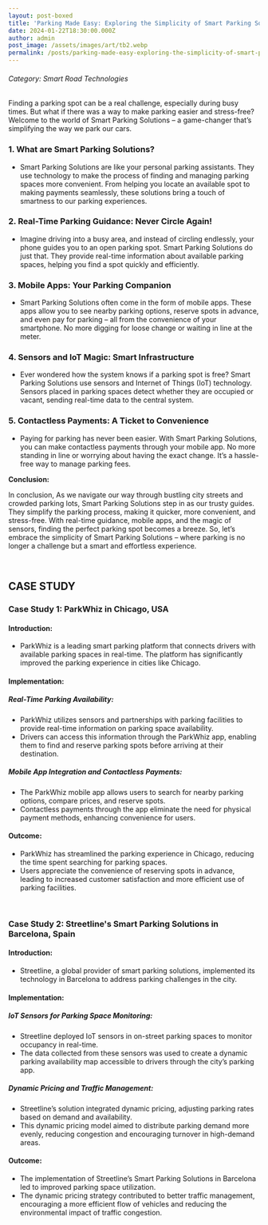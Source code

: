 ```yaml
---
layout: post-boxed
title: 'Parking Made Easy: Exploring the Simplicity of Smart Parking Solutions'
date: 2024-01-22T18:30:00.000Z
author: admin
post_image: /assets/images/art/tb2.webp
permalink: /posts/parking-made-easy-exploring-the-simplicity-of-smart-parking-solutions
---
```


###### Category: Smart Road Technologies

Finding a parking spot can be a real challenge, especially during busy times. But what if there was a way to make parking easier and stress-free? Welcome to the world of Smart Parking Solutions – a game-changer that’s simplifying the way we park our cars.

### 1. What are Smart Parking Solutions?

* Smart Parking Solutions are like your personal parking assistants. They use technology to make the process of finding and managing parking spaces more convenient. From helping you locate an available spot to making payments seamlessly, these solutions bring a touch of smartness to our parking experiences.

### 2. Real-Time Parking Guidance: Never Circle Again!

* Imagine driving into a busy area, and instead of circling endlessly, your phone guides you to an open parking spot. Smart Parking Solutions do just that. They provide real-time information about available parking spaces, helping you find a spot quickly and efficiently.

### 3. Mobile Apps: Your Parking Companion

* Smart Parking Solutions often come in the form of mobile apps. These apps allow you to see nearby parking options, reserve spots in advance, and even pay for parking – all from the convenience of your smartphone. No more digging for loose change or waiting in line at the meter.

### 4. Sensors and IoT Magic: Smart Infrastructure

* Ever wondered how the system knows if a parking spot is free? Smart Parking Solutions use sensors and Internet of Things (IoT) technology. Sensors placed in parking spaces detect whether they are occupied or vacant, sending real-time data to the central system.

### 5. Contactless Payments: A Ticket to Convenience

* Paying for parking has never been easier. With Smart Parking Solutions, you can make contactless payments through your mobile app. No more standing in line or worrying about having the exact change. It’s a hassle-free way to manage parking fees.

<b>Conclusion:</b>

<p>

In conclusion, As we navigate our way through bustling city streets and crowded parking lots, Smart Parking Solutions step in as our trusty guides. They simplify the parking process, making it quicker, more convenient, and stress-free. With real-time guidance, mobile apps, and the magic of sensors, finding the perfect parking spot becomes a breeze. So, let’s embrace the simplicity of Smart Parking Solutions – where parking is no longer a challenge but a smart and effortless experience.

</p>
<br>

## CASE STUDY

### Case Study 1: ParkWhiz in Chicago, USA

#### Introduction:

* ParkWhiz is a leading smart parking platform that connects drivers with available parking spaces in real-time. The platform has significantly improved the parking experience in cities like Chicago.

#### Implementation:

##### Real-Time Parking Availability:

* ParkWhiz utilizes sensors and partnerships with parking facilities to provide real-time information on parking space availability.
* Drivers can access this information through the ParkWhiz app, enabling them to find and reserve parking spots before arriving at their destination.

##### Mobile App Integration and Contactless Payments:

* The ParkWhiz mobile app allows users to search for nearby parking options, compare prices, and reserve spots.
* Contactless payments through the app eliminate the need for physical payment methods, enhancing convenience for users.

#### Outcome:

* ParkWhiz has streamlined the parking experience in Chicago, reducing the time spent searching for parking spaces.
* Users appreciate the convenience of reserving spots in advance, leading to increased customer satisfaction and more efficient use of parking facilities.

<br>

### Case Study 2: Streetline's Smart Parking Solutions in Barcelona, Spain

#### Introduction:

* Streetline, a global provider of smart parking solutions, implemented its technology in Barcelona to address parking challenges in the city.

#### Implementation:

##### IoT Sensors for Parking Space Monitoring:

* Streetline deployed IoT sensors in on-street parking spaces to monitor occupancy in real-time.
* The data collected from these sensors was used to create a dynamic parking availability map accessible to drivers through the city’s parking app.

##### Dynamic Pricing and Traffic Management:

* Streetline’s solution integrated dynamic pricing, adjusting parking rates based on demand and availability.
* This dynamic pricing model aimed to distribute parking demand more evenly, reducing congestion and encouraging turnover in high-demand areas.

#### Outcome:

* The implementation of Streetline’s Smart Parking Solutions in Barcelona led to improved parking space utilization.
* The dynamic pricing strategy contributed to better traffic management, encouraging a more efficient flow of vehicles and reducing the environmental impact of traffic congestion.
